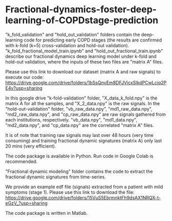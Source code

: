 # Fractional-dynamics-foster-deep-learning-of-COPDstage-prediction
"k_fold_validation" and "hold_out_validation" folders contain the deep-learning code for predicting early COPD stages (the results are confirmed with k-fold (k=5) cross-validation and hold-out validation). "k_fold_fractional_model_train.ipynb" and "hold_out_fractional_train.ipynb" describe our fractional dynamics deep learning model under k-fold and hold-out validation, where the inputs of these two files are "matrix A" files. 

Please use this link to download our dataset (matrix A and raw signals) to execute our code: https://drive.google.com/drive/folders/1bSsQnvEm8DFJVicxSlkdPCwLciq2PE4v?usp=sharing

In this google drive "k-fold-validation" folder, "X_data_k_fold.npy" is the matrix A for all the samples, and "X_2_data.npy" is the raw signals. In the "hold-out-validation" folder, "vb_raw_data.npy", "md1_raw_data.npy", "md2_raw_data.npy", and "cp_raw_data.npy" are raw signals gathered from each institutions, respectively. "vb_data.npy", "md1_data.npy", "md2_data.npy", and "cp_data.npy" are the correlated "matrix A" files. 

It is of note that training raw signals may last over 48 hours (very time consuming) and training fractional dynamic signatures (matrix A) only last 20 mins (very efficient). 

The code package is available in Python. Run code in Google Colab is recommended.



"Fractional dynamic modeling" folder contains the code to extract the fractional dynamic signatures from time-series. 

We provide an example edf file (signals) extracted from a patient with mild symptoms (stage 1). Please use this link to download the file: https://drive.google.com/drive/folders/15VuS5EbrmnktFh9dsAX1NRQX-t-eGzV_?usp=sharing

The code package is written in Matlab. 

